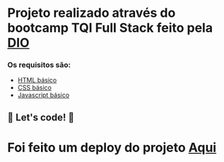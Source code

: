 # Projeto realizado através do bootcamp TQI Full Stack feito pela [DIO](https://web.dio.me/home)


### Os requisitos são:

* [HTML básico](https://www.w3schools.com/html/)
* [CSS básico](https://developer.mozilla.org/pt-BR/docs/Web/CSS)
* [Javascript básico](https://developer.mozilla.org/pt-BR/docs/Web/JavaScript)
 


## 🚀 Let's code! 🚀

# Foi feito um deploy do projeto [Aqui](https://jogodavelhaairam.netlify.app/)
